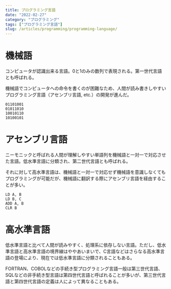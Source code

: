 ```yaml
---
title: プログラミング言語
date: "2022-02-27"
category: "プログラミング"
tags: ["プログラミング言語"]
slug: /articles/programming/programming-language/
---
```



# 機械語
コンピュータが認識出来る言語。0と1のみの数列で表現される。第一世代言語とも呼ばれる。

機械語でコンピュータへの命令を書くのが困難なため、人間が読み書きしやすいプログラミング言語（アセンブリ言語, etc.）の開発が進んだ。

```
01101001
01011010
10010110
10100101
```

# アセンブリ言語
ニーモニックと呼ばれる人間が理解しやすい単語列を機械語と一対一で対応させた言語。低水準言語に分類され、第二世代言語とも呼ばれる。

それに対して高水準言語は、機械語と一対一で対応せず機械語を意識しなくてもプログラミングが可能だが、機械語に翻訳する際にアセンブリ言語を経由することが多い。
```
LD A, B
LD B, C
ADD A, B
CLR B
```

# 高水準言語
低水準言語と比べて人間が読みやすく、処理系に依存しない言語。ただし、低水準言語と高水準言語の境界線はややあいまいで、C言語などはさらなる高水準言語の登場により、現在では低水準言語に分類されることもある。

FORTRAN、COBOLなどの手続き型プログラミング言語一般は第三世代言語、SQLなどの非手続き型言語は第四世代言語と呼ばれることが多いが、第三世代言語と第四世代言語の定義は人によって異なることもある。